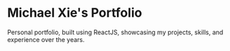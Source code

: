 # Michael Xie's Portfolio
Personal portfolio, built using ReactJS, showcasing my projects, skills, and experience over the years.
